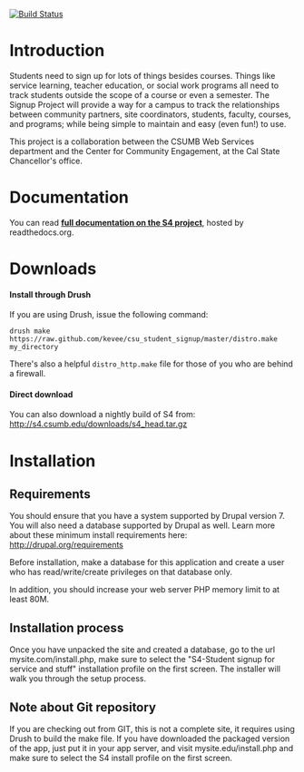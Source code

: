 [![Build Status](https://secure.travis-ci.org/kevee/csu_student_signup.png?branch=master)](http://travis-ci.org/kevee/csu_student_signup)

Introduction 
============
Students need to sign up for lots of things besides courses. Things like service learning, teacher education, or social work programs all need to track students outside the scope of a course or even a semester. The Signup Project will provide a way for a campus to track the relationships between community partners, site coordinators, students, faculty, courses, and programs; while being simple to maintain and easy (even fun!) to use.

This project is a collaboration between the CSUMB Web Services department and the Center for Community Engagement, at the Cal State Chancellor's office.

Documentation
=============
You can read **[full documentation on the S4 project](http://s4.readthedocs.org/en/latest/)**, hosted by readthedocs.org.

Downloads
=========

#### Install through Drush
If you are using Drush, issue the following command:

`drush make https://raw.github.com/kevee/csu_student_signup/master/distro.make my_directory`

There's also a helpful `distro_http.make` file for those of you who are behind a firewall.

#### Direct download

You can also download a nightly build of S4 from: http://s4.csumb.edu/downloads/s4_head.tar.gz

Installation
============

Requirements
------------
You should ensure that you have a system supported by Drupal version 7. You will also need a database supported by Drupal as well. Learn more about these minimum install requirements here:
http://drupal.org/requirements

Before installation, make a database for this application and create a user who has read/write/create privileges on that database only.

In addition, you should increase your web server PHP memory limit to at least 80M.

Installation process
--------------------
Once you have unpacked the site and created a database, go to the url mysite.com/install.php, make sure to select the "S4-Student signup for service and stuff" installation profile on the first screen. The installer will walk you through the setup process.

Note about Git repository
-------------------------
If you are checking out from GIT, this is not a complete site, it requires using Drush to build the make file. If you have downloaded the packaged version of the app, just put it in your app server, and visit mysite.edu/install.php and make sure to select the S4 install profile on the first screen.


